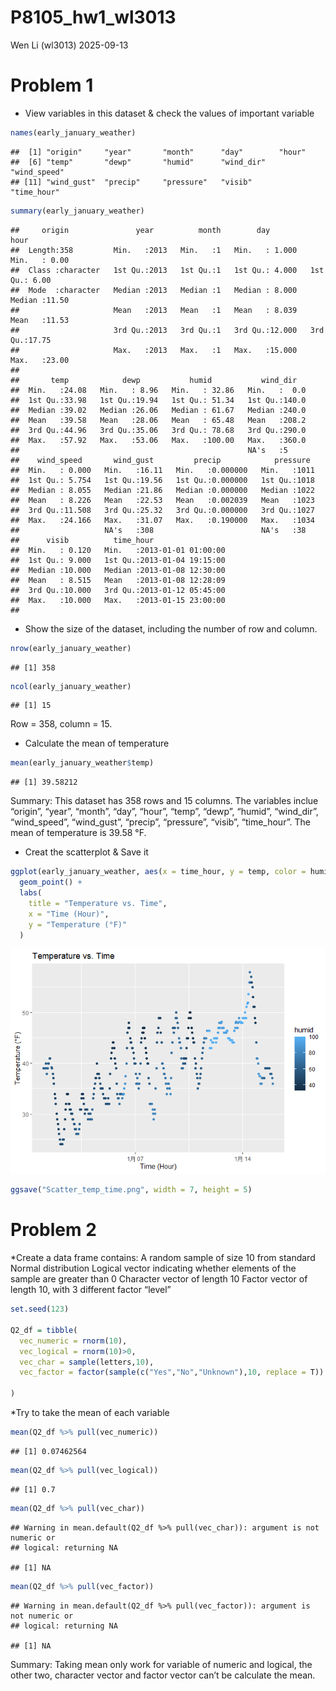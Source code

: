 P8105_hw1_wl3013
================
Wen Li (wl3013)
2025-09-13

# Problem 1

- View variables in this dataset & check the values of important
  variable

``` r
names(early_january_weather)
```

    ##  [1] "origin"     "year"       "month"      "day"        "hour"      
    ##  [6] "temp"       "dewp"       "humid"      "wind_dir"   "wind_speed"
    ## [11] "wind_gust"  "precip"     "pressure"   "visib"      "time_hour"

``` r
summary(early_january_weather)
```

    ##     origin               year          month        day              hour      
    ##  Length:358         Min.   :2013   Min.   :1   Min.   : 1.000   Min.   : 0.00  
    ##  Class :character   1st Qu.:2013   1st Qu.:1   1st Qu.: 4.000   1st Qu.: 6.00  
    ##  Mode  :character   Median :2013   Median :1   Median : 8.000   Median :11.50  
    ##                     Mean   :2013   Mean   :1   Mean   : 8.039   Mean   :11.53  
    ##                     3rd Qu.:2013   3rd Qu.:1   3rd Qu.:12.000   3rd Qu.:17.75  
    ##                     Max.   :2013   Max.   :1   Max.   :15.000   Max.   :23.00  
    ##                                                                                
    ##       temp            dewp           humid           wind_dir    
    ##  Min.   :24.08   Min.   : 8.96   Min.   : 32.86   Min.   :  0.0  
    ##  1st Qu.:33.98   1st Qu.:19.94   1st Qu.: 51.34   1st Qu.:140.0  
    ##  Median :39.02   Median :26.06   Median : 61.67   Median :240.0  
    ##  Mean   :39.58   Mean   :28.06   Mean   : 65.48   Mean   :208.2  
    ##  3rd Qu.:44.96   3rd Qu.:35.06   3rd Qu.: 78.68   3rd Qu.:290.0  
    ##  Max.   :57.92   Max.   :53.06   Max.   :100.00   Max.   :360.0  
    ##                                                   NA's   :5      
    ##    wind_speed       wind_gust         precip            pressure   
    ##  Min.   : 0.000   Min.   :16.11   Min.   :0.000000   Min.   :1011  
    ##  1st Qu.: 5.754   1st Qu.:19.56   1st Qu.:0.000000   1st Qu.:1018  
    ##  Median : 8.055   Median :21.86   Median :0.000000   Median :1022  
    ##  Mean   : 8.226   Mean   :22.53   Mean   :0.002039   Mean   :1023  
    ##  3rd Qu.:11.508   3rd Qu.:25.32   3rd Qu.:0.000000   3rd Qu.:1027  
    ##  Max.   :24.166   Max.   :31.07   Max.   :0.190000   Max.   :1034  
    ##                   NA's   :308                        NA's   :38    
    ##      visib          time_hour                  
    ##  Min.   : 0.120   Min.   :2013-01-01 01:00:00  
    ##  1st Qu.: 9.000   1st Qu.:2013-01-04 19:15:00  
    ##  Median :10.000   Median :2013-01-08 12:30:00  
    ##  Mean   : 8.515   Mean   :2013-01-08 12:28:09  
    ##  3rd Qu.:10.000   3rd Qu.:2013-01-12 05:45:00  
    ##  Max.   :10.000   Max.   :2013-01-15 23:00:00  
    ## 

- Show the size of the dataset, including the number of row and column.

``` r
nrow(early_january_weather)
```

    ## [1] 358

``` r
ncol(early_january_weather)
```

    ## [1] 15

Row = 358, column = 15.

- Calculate the mean of temperature

``` r
mean(early_january_weather$temp)
```

    ## [1] 39.58212

Summary: This dataset has 358 rows and 15 columns. The variables inclue
“origin”, “year”, “month”, “day”, “hour”, “temp”, “dewp”, “humid”,
“wind_dir”, “wind_speed”, “wind_gust”, “precip”, “pressure”, “visib”,
“time_hour”. The mean of temperature is 39.58 °F.

- Creat the scatterplot & Save it

``` r
ggplot(early_january_weather, aes(x = time_hour, y = temp, color = humid) ) + 
  geom_point() + 
  labs(
    title = "Temperature vs. Time",
    x = "Time (Hour)",
    y = "Temperature (°F)"
  )
```

![](P8105_hw1_wl3013_files/figure-gfm/unnamed-chunk-5-1.png)<!-- -->

``` r
ggsave("Scatter_temp_time.png", width = 7, height = 5)
```

# Problem 2

\*Create a data frame contains: A random sample of size 10 from standard
Normal distribution Logical vector indicating whether elements of the
sample are greater than 0 Character vector of length 10 Factor vector of
length 10, with 3 different factor “level”

``` r
set.seed(123)

Q2_df = tibble(
  vec_numeric = rnorm(10),
  vec_logical = rnorm(10)>0,
  vec_char = sample(letters,10),
  vec_factor = factor(sample(c("Yes","No","Unknown"),10, replace = T))
  
)
```

\*Try to take the mean of each variable

``` r
mean(Q2_df %>% pull(vec_numeric))
```

    ## [1] 0.07462564

``` r
mean(Q2_df %>% pull(vec_logical))
```

    ## [1] 0.7

``` r
mean(Q2_df %>% pull(vec_char))
```

    ## Warning in mean.default(Q2_df %>% pull(vec_char)): argument is not numeric or
    ## logical: returning NA

    ## [1] NA

``` r
mean(Q2_df %>% pull(vec_factor))
```

    ## Warning in mean.default(Q2_df %>% pull(vec_factor)): argument is not numeric or
    ## logical: returning NA

    ## [1] NA

Summary: Taking mean only work for variable of numeric and logical, the
other two, character vector and factor vector can’t be calculate the
mean.
